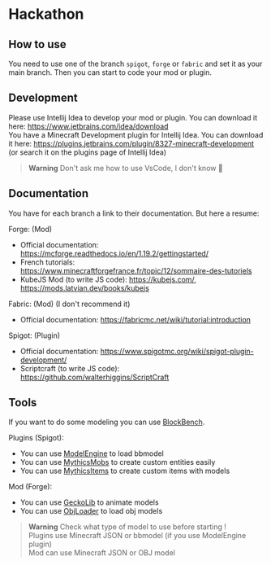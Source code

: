 # Hackathon

## How to use

You need to use one of the branch `spigot`, `forge` or `fabric` and set it as your main branch. Then you can start to code your mod or plugin.

## Development

Please use Intellij Idea to develop your mod or plugin. You can download it here: https://www.jetbrains.com/idea/download <br>
You have a Minecraft Development plugin for Intellij Idea. You can download it here: https://plugins.jetbrains.com/plugin/8327-minecraft-development (or search it on the plugins page of Intellij Idea)

> **Warning**
> Don't ask me how to use VsCode, I don't know 🤣

## Documentation

You have for each branch a link to their documentation. But here a resume:

Forge: (Mod)
- Official documentation: https://mcforge.readthedocs.io/en/1.19.2/gettingstarted/
- French tutorials: https://www.minecraftforgefrance.fr/topic/12/sommaire-des-tutoriels
- KubeJS Mod (to write JS code): https://kubejs.com/, https://mods.latvian.dev/books/kubejs

Fabric: (Mod) (I don't recommend it)
- Official documentation: https://fabricmc.net/wiki/tutorial:introduction

Spigot: (Plugin)
- Official documentation: https://www.spigotmc.org/wiki/spigot-plugin-development/
- Scriptcraft (to write JS code): https://github.com/walterhiggins/ScriptCraft

## Tools

If you want to do some modeling you can use [BlockBench](https://www.blockbench.net/downloads). 

Plugins (Spigot):
- You can use [ModelEngine](https://www.spigotmc.org/resources/conxeptworks-model-engine-demo-1-16-5-1-19-3.106521/) to load bbmodel
- You can use [MythicsMobs](https://mythiccraft.io/index.php?pages/official-mythicmobs-download/&version=5.2.0) to create custom entities easily
- You can use [MythicsItems](https://mythiccraft.io/index.php?resources/crucible-create-unbelievable-mythic-items.2/) to create custom items with models

Mod (Forge):
- You can use [GeckoLib](https://www.curseforge.com/minecraft/mc-mods/geckolib) to animate models
- You can use [ObjLoader](https://docs.minecraftforge.net/en/1.19.2/rendering/modelloaders/) to load obj models

> **Warning**
> Check what type of model to use before starting ! <br>
> Plugins use Minecraft JSON or bbmodel (if you use ModelEngine plugin) <br>
> Mod can use Minecraft JSON or OBJ model

